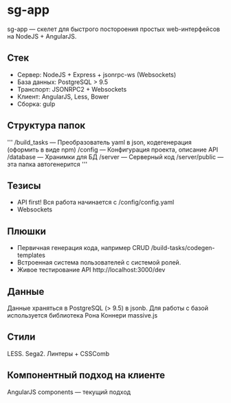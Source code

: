 # sg-app
sg-app — скелет для быстрого постороения простых web-интерфейсов на NodeJS + AngularJS.

## Стек
+ Сервер: NodeJS + Express + jsonrpc-ws (Websockets)
+ База данных: PostgreSQL > 9.5
+ Транспорт: JSONRPC2 + Websockets
+ Клиент: AngularJS, Less, Bower
+ Сборка: gulp

## Структура папок
'''
/build_tasks — Преобразователь yaml в json, кодегенерация (оформить в виде npm)
/config — Конфигурация проекта, описание API
/database — Хранимки для БД
/server — Серверный код
/server/public — эта папка автогенерится
'''

## Тезисы
+ API first! Вся работа начинается с /config/config.yaml
+ Websockets

## Плюшки
+ Первичная генерация кода, например CRUD /build-tasks/codegen-templates
+ Встроенная система пользователей с системой ролей.
+ Живое тестирование API http://localhost:3000/dev

## Данные
Данные храняться в PostgreSQL (> 9.5) в jsonb.
Для работы с базой используется библиотека Рона Коннери massive.js

## Стили
LESS. Sega2. Линтеры + CSSComb

## Компонентный подход на клиенте
AngularJS components — текущий подход

